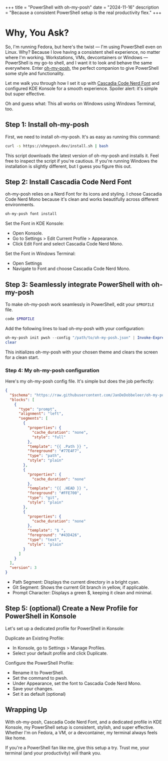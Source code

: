 +++
title = "PowerShell with oh-my-posh"
date = "2024-11-16"
description = "Because a consistent PowerShell setup is the real productivity flex."
+++

# Why, You Ask?

So, I'm running Fedora, but here's the twist — I'm using PowerShell even on Linux. Why? Because I love having a consistent shell experience, no matter where I'm working. Workstations, VMs, devcontainers or Windows — PowerShell is my go-to shell, and I want it to look and behave the same everywhere. Enter [oh-my-posh](https://ohmyposh.dev/), the perfect companion to give PowerShell some style and functionality.

Let me walk you through how I set it up with [Cascadia Code Nerd Font](https://www.nerdfonts.com/font-downloads) and configured KDE Konsole for a smooth experience. Spoiler alert: it's simple but super effective.

Oh and guess what: This all works on Windows using Windows Terminal, too.

## Step 1: Install oh-my-posh

First, we need to install oh-my-posh. It's as easy as running this command:

```bash
curl -s https://ohmyposh.dev/install.sh | bash
```

This script downloads the latest version of oh-my-posh and installs it. Feel free to inspect the script if you're cautious. If you're running Windows the installation is slightly different, but I guess you figure this out.

## Step 2: Install Cascadia Code Nerd Font

oh-my-posh relies on a Nerd Font for its icons and styling. I chose Cascadia Code Nerd Mono because it's clean and works beautifully across different environments.

```bash
oh-my-posh font install
```

Set the Font in KDE Konsole:

- Open Konsole.
- Go to Settings > Edit Current Profile > Appearance.
- Click Edit Font and select Cascadia Code Nerd Mono.

Set the Font in Windows Terminal:

- Open Settings
- Navigate to Font and choose Cascadia Code Nerd Mono.

## Step 3: Seamlessly integrate PowerShell with oh-my-posh
To make oh-my-posh work seamlessly in PowerShell, edit your `$PROFILE` file.

```bash
code $PROFILE
```

Add the following lines to load oh-my-posh with your configuration:

```powershell
oh-my-posh init pwsh --config "/path/to/oh-my-posh.json" | Invoke-Expression
clear
```

This initializes oh-my-posh with your chosen theme and clears the screen for a clean start.

### Step 4: My oh-my-posh configuration

Here's my oh-my-posh config file. It's simple but does the job perfectly:

```json
{
  "$schema": "https://raw.githubusercontent.com/JanDeDobbeleer/oh-my-posh/main/themes/schema.json",
  "blocks": [
    {
      "type": "prompt",
      "alignment": "left",
      "segments": [
        {
          "properties": {
            "cache_duration": "none",
            "style": "full"
          },
          "template": "{{ .Path }} ",
          "foreground": "#77E4F7",
          "type": "path",
          "style": "plain"
        },
        {
          "properties": {
            "cache_duration": "none"
          },
          "template": "{{ .HEAD }} ",
          "foreground": "#FFE700",
          "type": "git",
          "style": "plain"
        },
        {
          "properties": {
            "cache_duration": "none"
          },
          "template": "$ ",
          "foreground": "#43D426",
          "type": "text",
          "style": "plain"
        }
      ]
    }
  ],
  "version": 3
}
```

- Path Segment: Displays the current directory in a bright cyan.
- Git Segment: Shows the current Git branch in yellow, if applicable.
- Prompt Character: Displays a green $, keeping it clean and minimal.

## Step 5: (optional) Create a New Profile for PowerShell in Konsole

Let's set up a dedicated profile for PowerShell in Konsole:

Duplicate an Existing Profile:

- In Konsole, go to Settings > Manage Profiles.
- Select your default profile and click Duplicate.

Configure the PowerShell Profile:

- Rename it to PowerShell.
- Set the command to pwsh.
- Under Appearance, set the font to Cascadia Code Nerd Mono.
- Save your changes.
- Set it as default (optional)

## Wrapping Up

With oh-my-posh, Cascadia Code Nerd Font, and a dedicated profile in KDE Konsole, my PowerShell setup is consistent, stylish, and super effective. Whether I'm on Fedora, a VM, or a devcontainer, my terminal always feels like home.

If you're a PowerShell fan like me, give this setup a try. Trust me, your terminal (and your productivity) will thank you.
